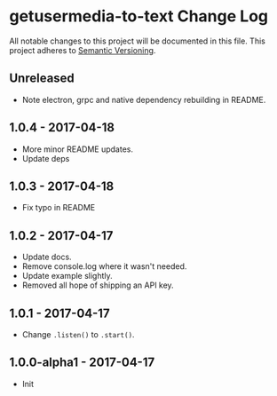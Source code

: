 # getusermedia-to-text Change Log
All notable changes to this project will be documented in this file.
This project adheres to [Semantic Versioning](http://semver.org/).

## Unreleased

* Note electron, grpc and native dependency rebuilding in README.

## 1.0.4 - 2017-04-18

* More minor README updates.
* Update deps

## 1.0.3 - 2017-04-18

* Fix typo in README

## 1.0.2 - 2017-04-17

* Update docs.
* Remove console.log where it wasn't needed.
* Update example slightly.
* Removed all hope of shipping an API key.

## 1.0.1 - 2017-04-17

* Change `.listen()` to `.start()`.

## 1.0.0-alpha1 - 2017-04-17

* Init
